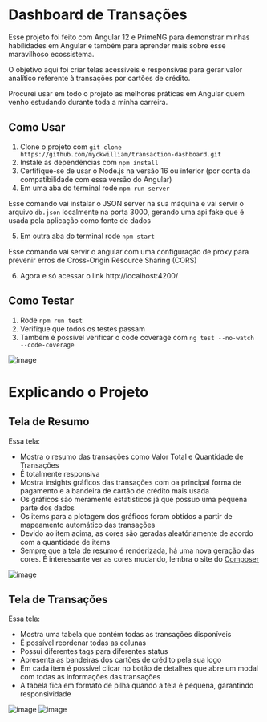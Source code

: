 # Dashboard de Transações

Esse projeto foi feito com Angular 12 e PrimeNG para demonstrar minhas habilidades em Angular e também para aprender mais sobre esse maravilhoso ecossistema.

O objetivo aqui foi criar telas acessíveis e responsívas para gerar valor analítico referente à transações por cartões de crédito. 

Procurei usar em todo o projeto as melhores práticas em Angular quem venho estudando durante toda a minha carreira.

## Como Usar

1. Clone o projeto com `git clone https://github.com/myckwilliam/transaction-dashboard.git`
2. Instale as dependências com `npm install`
3. Certifique-se de usar o Node.js na versão 16 ou inferior (por conta da compatibilidade com essa versão do Angular)
4. Em uma aba do terminal rode `npm run server`

Esse comando vai instalar o JSON server na sua máquina e vai servir o arquivo `db.json` localmente na porta 3000, gerando uma api fake que é usada pela aplicação como fonte de dados

5. Em outra aba do terminal rode `npm start`

Esse comando vai servir o angular com uma configuração de proxy para prevenir erros de Cross-Origin Resource Sharing (CORS)

6. Agora e só acessar o link http://localhost:4200/

## Como Testar

1. Rode `npm run test`
2. Verifique que todos os testes passam
3. Também é possível verificar o code coverage com `ng test --no-watch --code-coverage`

![image](https://github.com/myckwilliam/transaction-dashboard/assets/75875219/af84a7f4-1f3d-422d-b387-153c3c932ba5)

# Explicando o Projeto

## Tela de Resumo

Essa tela:

* Mostra o resumo das transações como Valor Total e Quantidade de Transações
* É totalmente responsiva
* Mostra insights gráficos das transações com oa principal forma de pagamento e a bandeira de cartão de crédito mais usada
* Os gráficos são meramente estatísticos já que possuo uma pequena parte dos dados
* Os items para a plotagem dos gráficos foram obtidos a partir de mapeamento automático das transações
* Devido ao item acima, as cores são geradas aleatóriamente de acordo com a quantidade de items
* Sempre que a tela de resumo é renderizada, há uma nova geração das cores. É interessante ver as cores mudando, lembra o site do [Composer](https://getcomposer.org/)

![image](https://github.com/myckwilliam/transaction-dashboard/assets/75875219/1ea63d70-e886-4f65-9463-8b7c98039571)

## Tela de Transações

Essa tela:

* Mostra uma tabela que contém todas as transações disponíveis
* É possível reordenar todas as colunas
* Possui diferentes tags para diferentes status
* Apresenta as bandeiras dos cartões de crédito pela sua logo
* Em cada item é possível clicar no botão de detalhes que abre um modal com todas as informações das transações
* A tabela fica em formato de pilha quando a tela é pequena, garantindo responsividade

![image](https://github.com/myckwilliam/transaction-dashboard/assets/75875219/340658b1-8760-4656-a023-67d951011cb6)
![image](https://github.com/myckwilliam/transaction-dashboard/assets/75875219/5ab6180f-e1d2-499f-bfa6-b69a22740d41)












